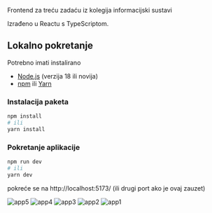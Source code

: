 Frontend za treću zadaću iz kolegija informacijski sustavi

Izrađeno u Reactu s TypeScriptom.

## Lokalno pokretanje

Potrebno imati instalirano

- [Node.js](https://nodejs.org/) (verzija 18 ili novija)
- [npm](https://www.npmjs.com/) ili [Yarn](https://yarnpkg.com/)

### Instalacija paketa

```bash
npm install
# ili
yarn install

```
### Pokretanje aplikacije
```bash
npm run dev
# ili
yarn dev
```

pokreće se na http://localhost:5173/ (ili drugi port ako je ovaj zauzet)

![app5](https://github.com/user-attachments/assets/a953e321-249f-4163-a8a1-e1d3ebfb0340)
![app4](https://github.com/user-attachments/assets/e78d3530-54a5-43f0-8ad3-2fe53c29536f)
![app3](https://github.com/user-attachments/assets/d234523b-e931-4d18-80b5-cf4df599941a)
![app2](https://github.com/user-attachments/assets/a2290d5c-ce97-429b-9212-025a80107e98)
![app1](https://github.com/user-attachments/assets/cf4847a0-3fdb-411d-b7fa-75870064d8ea)

